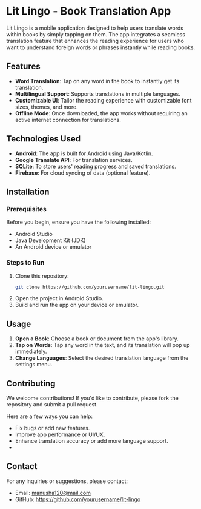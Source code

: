 # Lit Lingo - Book Translation App

Lit Lingo is a mobile application designed to help users translate words within books by simply tapping on them. The app integrates a seamless translation feature that enhances the reading experience for users who want to understand foreign words or phrases instantly while reading books.

## Features

- **Word Translation**: Tap on any word in the book to instantly get its translation.
- **Multilingual Support**: Supports translations in multiple languages.
- **Customizable UI**: Tailor the reading experience with customizable font sizes, themes, and more.
- **Offline Mode**: Once downloaded, the app works without requiring an active internet connection for translations.

## Technologies Used

- **Android**: The app is built for Android using Java/Kotlin.
- **Google Translate API**: For translation services.
- **SQLite**: To store users' reading progress and saved translations.
- **Firebase**: For cloud syncing of data (optional feature).

## Installation

### Prerequisites

Before you begin, ensure you have the following installed:

- Android Studio
- Java Development Kit (JDK)
- An Android device or emulator

### Steps to Run

1. Clone this repository:
    ```bash
    git clone https://github.com/yourusername/lit-lingo.git
    ```
2. Open the project in Android Studio.
3. Build and run the app on your device or emulator.

## Usage

1. **Open a Book**: Choose a book or document from the app's library.
2. **Tap on Words**: Tap any word in the text, and its translation will pop up immediately.
3. **Change Languages**: Select the desired translation language from the settings menu.

## Contributing

We welcome contributions! If you'd like to contribute, please fork the repository and submit a pull request.

Here are a few ways you can help:
- Fix bugs or add new features.
- Improve app performance or UI/UX.
- Enhance translation accuracy or add more language support.
- 
## Contact

For any inquiries or suggestions, please contact:
- Email: manusha120@mail.com
- GitHub: https://github.com/yourusername/lit-lingo
